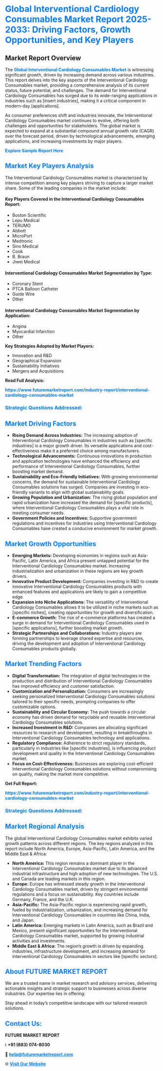 <h1 style="color: #007BFF;">Global Interventional Cardiology Consumables Market Report 2025-2033: Driving Factors, Growth Opportunities, and Key Players</h1>

<section id="overview">
<h2>Market Report Overview</h2>
<p>The <a href="https://www.futuremarketreport.com/industry-report/interventional-cardiology-consumables-market" style="color: #007BFF; text-decoration: none;"><strong>Global Interventional Cardiology Consumables Market</strong></a> is witnessing significant growth, driven by increasing demand across various industries. This report delves into the key aspects of the Interventional Cardiology Consumables market, providing a comprehensive analysis of its current status, future potential, and challenges. The demand for Interventional Cardiology Consumables has surged due to its wide-ranging applications in industries such as [insert industries], making it a critical component in modern-day [applications].</p>
<p>As consumer preferences shift and industries innovate, the Interventional Cardiology Consumables market continues to evolve, offering both challenges and opportunities for stakeholders. The global market is expected to expand at a substantial compound annual growth rate (CAGR) over the forecast period, driven by technological advancements, emerging applications, and increasing investments by major players.</p>
</section>

<section id="overview">
<p><a href="https://www.futuremarketreport.com/request-sample/reportId=79649" style="color: #007BFF; text-decoration: none;"><strong>Explore Sample Report Here</strong></a></p>
</section>

<section id="key-players">
<h2 style="color: #007BFF;">Market Key Players Analysis</h2>
<p>The Interventional Cardiology Consumables market is characterized by intense competition among key players striving to capture a larger market share. Some of the leading companies in the market include:</p>
<h4>Key Players Covered in the Interventional Cardiology Consumables Report:</h4>
<ul><li>Boston Scientific</li><li>Lepu Medical</li><li>TERUMO</li><li>Abbott</li><li>MicroPort</li><li>Medtronic</li><li>Sino Medical</li><li>Cook</li><li>B. Braun</li><li>Jiwei Medical</li></ul>
<h4>Interventional Cardiology Consumables Market Segmentation by Type:</h4>
<ul><li>Coronary Stent</li><li>PTCA Balloon Catheter</li><li>Guide Wire</li><li>Other</li></ul>

<h4>Interventional Cardiology Consumables Market Segmentation by Application:</h4>
<ul><li>Angina</li><li>Myocardial Infarction</li><li>Other</li></ul>
<p><strong>Key Strategies Adopted by Market Players:</strong></p>
<ul>
<li>Innovation and R&D</li>
<li>Geographical Expansion</li>
<li>Sustainability Initiatives</li>
<li>Mergers and Acquisitions</li>
</ul>
</section>

<section>
<p><strong>Read Full Analysis: </strong></p><a href="https://www.futuremarketreport.com/industry-report/interventional-cardiology-consumables-market" style="color: #007BFF; text-decoration: none;"><strong>https://www.futuremarketreport.com/industry-report/interventional-cardiology-consumables-market</strong></a>
<h3 style="color: #007BFF;">Strategic Questions Addressed:</h3>
</section>

<section id="driving-factors">
<h2 style="color: #007BFF;">Market Driving Factors</h2>
<ul>
<li><strong>Rising Demand Across Industries:</strong> The increasing adoption of Interventional Cardiology Consumables in industries such as [specific industries] is a major growth driver. Its versatile applications and cost-effectiveness make it a preferred choice among manufacturers.</li>
<li><strong>Technological Advancements:</strong> Continuous innovations in production and application technologies have enhanced the efficiency and performance of Interventional Cardiology Consumables, further boosting market demand.</li>
<li><strong>Sustainability and Eco-Friendly Initiatives:</strong> With growing environmental concerns, the demand for sustainable Interventional Cardiology Consumables solutions has surged. Companies are investing in eco-friendly variants to align with global sustainability goals.</li>
<li><strong>Growing Population and Urbanization:</strong> The rising global population and rapid urbanization have increased the demand for [specific products], where Interventional Cardiology Consumables plays a vital role in meeting consumer needs.</li>
<li><strong>Government Policies and Incentives:</strong> Supportive government regulations and incentives for industries using Interventional Cardiology Consumables have created a conducive environment for market growth.</li>
</ul>
</section>

<section id="growth-opportunities">
<h2 style="color: #007BFF;">Market Growth Opportunities</h2>
<ul>
<li><strong>Emerging Markets:</strong> Developing economies in regions such as Asia-Pacific, Latin America, and Africa present untapped potential for the Interventional Cardiology Consumables market. Increasing industrialization and urbanization in these regions are key growth drivers.</li>
<li><strong>Innovative Product Development:</strong> Companies investing in R&D to create innovative Interventional Cardiology Consumables products with enhanced features and applications are likely to gain a competitive edge.</li>
<li><strong>Expansion into Niche Applications:</strong> The versatility of Interventional Cardiology Consumables allows it to be utilized in niche markets such as [specific niches], creating opportunities for growth and diversification.</li>
<li><strong>E-commerce Growth:</strong> The rise of e-commerce platforms has created a surge in demand for Interventional Cardiology Consumables used in [specific applications], further boosting market growth.</li>
<li><strong>Strategic Partnerships and Collaborations:</strong> Industry players are forming partnerships to leverage shared expertise and resources, driving the development and adoption of Interventional Cardiology Consumables products globally.</li>
</ul>
</section>

<section id="trending-factors">
<h2 style="color: #007BFF;">Market Trending Factors</h2>
<ul>
<li><strong>Digital Transformation:</strong> The integration of digital technologies in the production and distribution of Interventional Cardiology Consumables has improved efficiency and customer satisfaction.</li>
<li><strong>Customization and Personalization:</strong> Consumers are increasingly seeking personalized Interventional Cardiology Consumables solutions tailored to their specific needs, prompting companies to offer customizable options.</li>
<li><strong>Sustainability and Circular Economy:</strong> The push towards a circular economy has driven demand for recyclable and reusable Interventional Cardiology Consumables solutions.</li>
<li><strong>Increased Investment in R&D:</strong> Companies are allocating significant resources to research and development, resulting in breakthroughs in Interventional Cardiology Consumables technology and applications.</li>
<li><strong>Regulatory Compliance:</strong> Adherence to strict regulatory standards, particularly in industries like [specific industries], is influencing product development and quality in the Interventional Cardiology Consumables market.</li>
<li><strong>Focus on Cost-Effectiveness:</strong> Businesses are exploring cost-efficient Interventional Cardiology Consumables solutions without compromising on quality, making the market more competitive.</li>
</ul>
</section>

<section>
<p><strong>Get Full Report: </strong></p><a href="https://www.futuremarketreport.com/industry-report/interventional-cardiology-consumables-market" style="color: #007BFF; text-decoration: none;"><strong>https://www.futuremarketreport.com/industry-report/interventional-cardiology-consumables-market</strong></a>
<h3 style="color: #007BFF;">Strategic Questions Addressed:</h3>
</section>


<section id="regional-analysis">
<h2 style="color: #007BFF;">Market Regional Analysis</h2>
<p>The global Interventional Cardiology Consumables market exhibits varied growth patterns across different regions. The key regions analyzed in this report include North America, Europe, Asia-Pacific, Latin America, and the Middle East & Africa:</p>
<ul>
<li><strong>North America:</strong> This region remains a dominant player in the Interventional Cardiology Consumables market due to its advanced industrial infrastructure and high adoption of new technologies. The U.S. and Canada are leading markets in this region.</li>
<li><strong>Europe:</strong> Europe has witnessed steady growth in the Interventional Cardiology Consumables market, driven by stringent environmental regulations and a focus on sustainability. Key countries include Germany, France, and the U.K.</li>
<li><strong>Asia-Pacific:</strong> The Asia-Pacific region is experiencing rapid growth, fueled by industrialization, urbanization, and increasing demand for Interventional Cardiology Consumables in countries like China, India, and Japan.</li>
<li><strong>Latin America:</strong> Emerging markets in Latin America, such as Brazil and Mexico, present significant opportunities for the Interventional Cardiology Consumables market, supported by growing industrial activities and investments.</li>
<li><strong>Middle East & Africa:</strong> The region’s growth is driven by expanding industries, infrastructure development, and increasing demand for Interventional Cardiology Consumables in sectors like [specific sectors].</li>
</ul>
</section>

<footer>
<h2 style="color: #007BFF;">About FUTURE MARKET REPORT</h2>
<p>We are a trusted name in market research and advisory services, delivering actionable insights and strategic support to businesses across diverse industries. Our expertise lies in offering:</p>

<p>Stay ahead in today’s competitive landscape with our tailored research solutions.</p>

<h2 style="color: #007BFF;">Contact Us:</h2>
<p><strong>FUTURE MARKET REPORT</strong></p>
<p>📞 <strong>+91 (883) 074-8030</strong></p>
<p>📧 <strong><a href="mailto:help@futuremarketreport.com" style="color: #007BFF;">help@futuremarketreport.com</a></strong></p>
<p>🌐 <strong><a href="https://www.futuremarketreport.com/" style="color: #007BFF;">Visit Our Website</a></strong></p>
</footer>